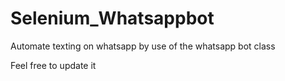 # Selenium_Whatsappbot

Automate texting on whatsapp by use of the whatsapp bot class 

Feel free to update it
